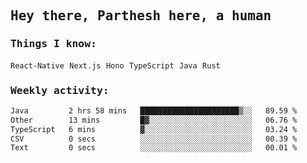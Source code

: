 <samp>
    <h2>Hey there, Parthesh here, a human</h2>
    <h3>Things I know: </h3>
    <code>React-Native</code> <code>Next.js</code> <code>Hono</code> <code>TypeScript</code> <code>Java</code> <code>Rust</code>
    <h3>Weekly activity:</h3>
<!--START_SECTION:waka-->

```txt
Java         2 hrs 58 mins   ██████████████████████▒░░   89.59 %
Other        13 mins         █▓░░░░░░░░░░░░░░░░░░░░░░░   06.76 %
TypeScript   6 mins          ▓░░░░░░░░░░░░░░░░░░░░░░░░   03.24 %
CSV          0 secs          ░░░░░░░░░░░░░░░░░░░░░░░░░   00.39 %
Text         0 secs          ░░░░░░░░░░░░░░░░░░░░░░░░░   00.01 %
```

<!--END_SECTION:waka-->
</samp>
